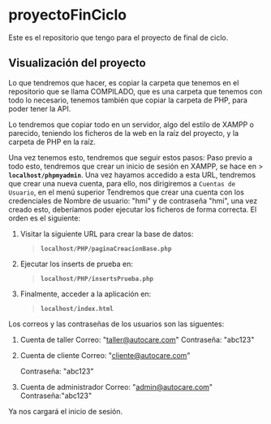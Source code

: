 # proyectoFinCiclo
Este es el repositorio que tengo para el proyecto de final de  ciclo.


## Visualización del proyecto
Lo que tendremos que hacer, es copiar la carpeta que tenemos en el repositorio que se llama COMPILADO, que es una carpeta que tenemos con todo lo necesario, tenemos también que copiar la carpeta de PHP, para poder tener la API.

Lo tendremos que copiar todo en un servidor, algo del estilo de XAMPP o parecido, teniendo los ficheros de la web en la raíz del proyecto, y la carpeta de PHP en la raíz.

Una vez tenemos esto, tendremos que seguir estos pasos:
Paso previo a todo esto, tendremos que crear un inicio de sesión en XAMPP, se hace en > **`localhost/phpmyadmin`**.
Una vez hayamos accedido a esta URL, tendremos que crear una nueva cuenta, para ello, nos dirigiremos a `Cuentas de Usuario`, en el menú superior
Tendremos que crear una cuenta con los credenciales de Nombre de usuario: "hmi" y de contraseña "hmi", una vez creado esto, deberíamos poder ejecutar los ficheros de forma correcta.
El orden es el siguiente:
1. Visitar la siguiente URL para crear la base de datos:
   > **`localhost/PHP/paginaCreacionBase.php`**

2. Ejecutar los inserts de prueba en:
   > **`localhost/PHP/insertsPrueba.php`**

3. Finalmente, acceder a la aplicación en:
   > **`localhost/index.html`**

Los correos y las contraseñas de los usuarios son las siguentes:

1. Cuenta de taller
   Correo: "taller@autocare.com"
   Contraseña: "abc123"

2. Cuenta de cliente
   Correo: "cliente@autocare.com"

   
   Contraseña: "abc123"


4. Cuenta de administrador
   Correo: "admin@autocare.com"
   Contraseña:"abc123"

   
Ya nos cargará el inicio de sesión.
